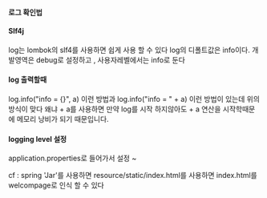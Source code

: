 #### 로그 확인법 

#### Slf4j
log는 lombok의 slf4를 사용하면 쉽게 사용 할 수 있다 
log의 디폴트값은 info이다. 
개발영역은 debug로 설정하고 , 사용자레벨에서는 info로 둔다 

#### log 출력할때 

log.info("info = {}", a)
이런 방법과 
log.info("info = " + a) 이런 방법이 있는데 위의 방식이 맞다 
왜냐  + a를 사용하면 만약 log를 시작 하지않아도 + a 연산을 시작학때문에 메모리 낭비가 되기 때문입니다.

#### logging level 설정
application.properties로 들어가서 설정 ~ 


cf : 
spring 'Jar'를 사용하면 resource/static/index.html를 사용하면 
index.html를 welcompage로 인식 할 수 있다 
